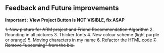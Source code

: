 ## Feedback and Future improvements

**Important : View Project Button is NOT VISIBLE, fix ASAP**

~~1. New picture for ARM project and Friend Recommendation Algorithm~~
2. Rounding in all pictures
3. Thicker fonts
4. New colour scheme (light purple or orange)
5. Moving characters in my name
6. Refactor the HTML code
~~7. Remove "upcoming" from the bio.~~